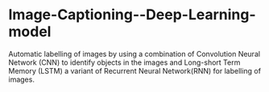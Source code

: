 # Image-Captioning--Deep-Learning-model
Automatic labelling of images by using a combination of Convolution Neural Network (CNN) to identify objects in the images and Long-short Term Memory (LSTM) a variant of Recurrent Neural Network(RNN) for labelling of images.
